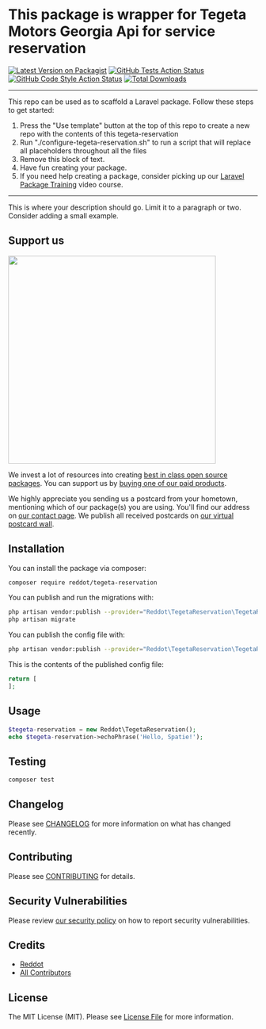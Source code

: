 # This package is wrapper for Tegeta Motors Georgia Api for service reservation

[![Latest Version on Packagist](https://img.shields.io/packagist/v/reddot/tegeta-reservation.svg?style=flat-square)](https://packagist.org/packages/reddot/tegeta-reservation)
[![GitHub Tests Action Status](https://img.shields.io/github/workflow/status/reddot/tegeta-reservation/run-tests?label=tests)](https://github.com/reddot/tegeta-reservation/actions?query=workflow%3Arun-tests+branch%3Amain)
[![GitHub Code Style Action Status](https://img.shields.io/github/workflow/status/reddot/tegeta-reservation/Check%20&%20fix%20styling?label=code%20style)](https://github.com/reddot/tegeta-reservation/actions?query=workflow%3A"Check+%26+fix+styling"+branch%3Amain)
[![Total Downloads](https://img.shields.io/packagist/dt/reddot/tegeta-reservation.svg?style=flat-square)](https://packagist.org/packages/reddot/tegeta-reservation)

---
This repo can be used as to scaffold a Laravel package. Follow these steps to get started:

1. Press the "Use template" button at the top of this repo to create a new repo with the contents of this tegeta-reservation
2. Run "./configure-tegeta-reservation.sh" to run a script that will replace all placeholders throughout all the files
3. Remove this block of text.
4. Have fun creating your package.
5. If you need help creating a package, consider picking up our <a href="https://laravelpackage.training">Laravel Package Training</a> video course.
---

This is where your description should go. Limit it to a paragraph or two. Consider adding a small example.

## Support us

[<img src="https://github-ads.s3.eu-central-1.amazonaws.com/tegeta-reservation.jpg?t=1" width="419px" />](https://spatie.be/github-ad-click/tegeta-reservation)

We invest a lot of resources into creating [best in class open source packages](https://spatie.be/open-source). You can support us by [buying one of our paid products](https://spatie.be/open-source/support-us).

We highly appreciate you sending us a postcard from your hometown, mentioning which of our package(s) you are using. You'll find our address on [our contact page](https://spatie.be/about-us). We publish all received postcards on [our virtual postcard wall](https://spatie.be/open-source/postcards).

## Installation

You can install the package via composer:

```bash
composer require reddot/tegeta-reservation
```

You can publish and run the migrations with:

```bash
php artisan vendor:publish --provider="Reddot\TegetaReservation\TegetaReservationServiceProvider" --tag="tegeta-reservation-migrations"
php artisan migrate
```

You can publish the config file with:
```bash
php artisan vendor:publish --provider="Reddot\TegetaReservation\TegetaReservationServiceProvider" --tag="tegeta-reservation-config"
```

This is the contents of the published config file:

```php
return [
];
```

## Usage

```php
$tegeta-reservation = new Reddot\TegetaReservation();
echo $tegeta-reservation->echoPhrase('Hello, Spatie!');
```

## Testing

```bash
composer test
```

## Changelog

Please see [CHANGELOG](CHANGELOG.md) for more information on what has changed recently.

## Contributing

Please see [CONTRIBUTING](.github/CONTRIBUTING.md) for details.

## Security Vulnerabilities

Please review [our security policy](../../security/policy) on how to report security vulnerabilities.

## Credits

- [Reddot](https://github.com/reddot)
- [All Contributors](../../contributors)

## License

The MIT License (MIT). Please see [License File](LICENSE.md) for more information.
